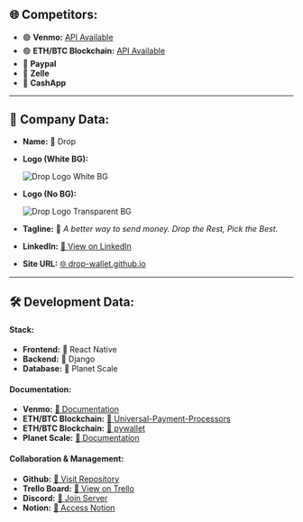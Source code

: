 ## 🌐 Competitors:

- 🟢 **Venmo:** [API Available](#)
- 🟢 **ETH/BTC Blockchain:** [API Available](#)
- 🔵 **Paypal**
- 🔵 **Zelle**
- 🔵 **CashApp**

---

## 🏢 Company Data:

- **Name:** 🎉 Drop
- **Logo (White BG):** 

  ![Drop Logo White BG](https://tinyurl.com/drop-logo-wht)
- **Logo (No BG):** 

  ![Drop Logo Transparent BG](https://tinyurl.com/drop-logo-none)
- **Tagline:** 🌟 _A better way to send money. Drop the Rest, Pick the Best._
- **LinkedIn:** [🔗 View on LinkedIn](https://www.linkedin.com/company/drop-wallet/about/?viewAsMember=true)
- **Site URL:** [🌐 drop-wallet.github.io](drop-wallet.github.io)

---

## 🛠 Development Data:

#### Stack:
- **Frontend:** 🎨 React Native
- **Backend:** 🔧 Django
- **Database:** 💾 Planet Scale
        
#### Documentation:
- **Venmo:** [📔 Documentation](https://pypi.org/project/venmo-api/)
- **ETH/BTC Blockchain:** [📔 Universal-Payment-Processors](https://github.com/nathanielangafor/Universal-Payment-Processors)
- **ETH/BTC Blockchain:** [📔 pywallet](https://pypi.org/project/pywallet/)
- **Planet Scale:** [📔 Documentation](https://planetscale.com/docs)

#### Collaboration & Management:
- **Github:** [📁 Visit Repository](https://github.com/drop-wallet)
- **Trello Board:** [📌 View on Trello](https://tinyurl.com/drop-trello-board)
- **Discord:** [💬 Join Server](https://discord.gg/r9dmsSQVvp)
- **Notion:** [📝 Access Notion](https://tinyurl.com/drop-notion)
